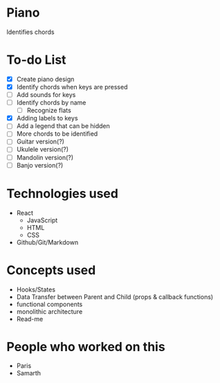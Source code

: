 # Piano
Identifies chords

# To-do List
- [x] Create piano design
- [x] Identify chords when keys are pressed
- [ ] Add sounds for keys
- [ ] Identify chords by name
  - [ ] Recognize flats 
- [x] Adding labels to keys
- [ ] Add a legend that can be hidden
- [ ] More chords to be identified
- [ ] Guitar version(?)
- [ ] Ukulele version(?)
- [ ] Mandolin version(?)
- [ ] Banjo version(?)

# Technologies used
- React 
  - JavaScript
  - HTML
  - CSS
- Github/Git/Markdown

# Concepts used
- Hooks/States
- Data Transfer between Parent and Child (props & callback functions)
- functional components
- monolithic architecture 
- Read-me 

# People who worked on this
- Paris
- Samarth
